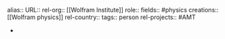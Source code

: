 alias::
URL::
rel-org:: [[Wolfram Institute]]
role::
fields:: #physics
creations:: [[Wolfram physics]]
rel-country::
tags:: person
rel-projects:: #AMT



-
